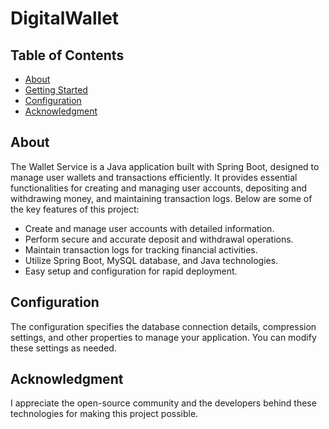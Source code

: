 # DigitalWallet

## Table of Contents
- [About](#about)
- [Getting Started](#getting-started)
- [Configuration](#configuration)
- [Acknowledgment](#acknowledgment)

## About
The Wallet Service is a Java application built with Spring Boot, designed to manage user wallets and transactions efficiently. It provides essential functionalities for creating and managing user accounts, depositing and withdrawing money, and maintaining transaction logs. Below are some of the key features of this project:

- Create and manage user accounts with detailed information.
- Perform secure and accurate deposit and withdrawal operations.
- Maintain transaction logs for tracking financial activities.
- Utilize Spring Boot, MySQL database, and Java technologies.
- Easy setup and configuration for rapid deployment.

## Configuration
The configuration specifies the database connection details, compression settings, and other properties to manage your application. You can modify these settings as needed.

## Acknowledgment
I appreciate the open-source community and the developers behind these technologies for making this project possible.

